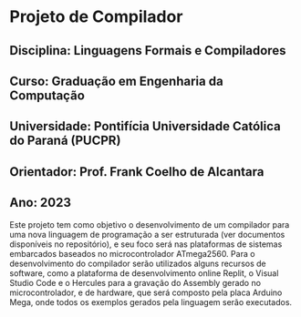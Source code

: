 # Projeto de Compilador

## Disciplina: Linguagens Formais e Compiladores
## Curso: Graduação em Engenharia da Computação
## Universidade: Pontifícia Universidade Católica do Paraná (PUCPR)
## Orientador: Prof. Frank Coelho de Alcantara
## Ano: 2023

Este projeto tem como objetivo o desenvolvimento de um compilador para uma nova linguagem de programação a ser estruturada (ver documentos disponíveis no repositório), e seu foco será nas plataformas de sistemas embarcados baseados no microcontrolador ATmega2560. Para o desenvolvimento do compilador serão utilizados alguns recursos de software, como a plataforma de desenvolvimento online Replit, o Visual Studio Code e o Hercules para a gravação do Assembly gerado no microcontrolador, e de hardware, que será composto pela placa Arduino Mega, onde todos os exemplos gerados pela linguagem serão executados.
